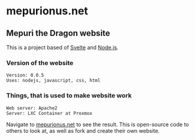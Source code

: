 # mepurionus.net 
## Mepuri the Dragon website

This is a project based of [Svelte](https://svelte.dev) and [Node.js](https://nodejs.org/en/).


### Version of the website

```about
Version: 0.0.5
Uses: nodejs, javascript, css, html
```

### Things, that is used to make website work

```hosting
Web server: Apache2
Server: LXC Container at Proxmox
```

Navigate to [mepurionus.net](https://mepurionus.net) to see the result.
This is open-source code to others to look at, as well as fork and create their own website.